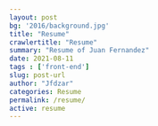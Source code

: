 ```yaml
---
layout: post
bg: '2016/background.jpg'
title: "Resume"
crawlertitle: "Resume"
summary: "Resume of Juan Fernandez"
date: 2021-08-11
tags : ['front-end']
slug: post-url
author: "Jfdzar"
categories: Resume
permalink: /resume/
active: resume
---
```


